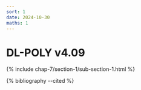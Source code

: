 ```yaml
---
sort: 1
date: 2024-10-30
maths: 1
---
```


# DL-POLY v4.09

{% include chap-7/section-1/sub-section-1.html %}

{% bibliography --cited %}

